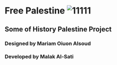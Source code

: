 # Free Palestine ![11111](https://github.com/malaksati/free_palastine/assets/97921793/e42350db-d5f8-4814-923f-f25d86290576)
## Some of History Palestine Project 
### Designed by Mariam Oiuon Alsoud
### Developed by Malak Al-Sati

